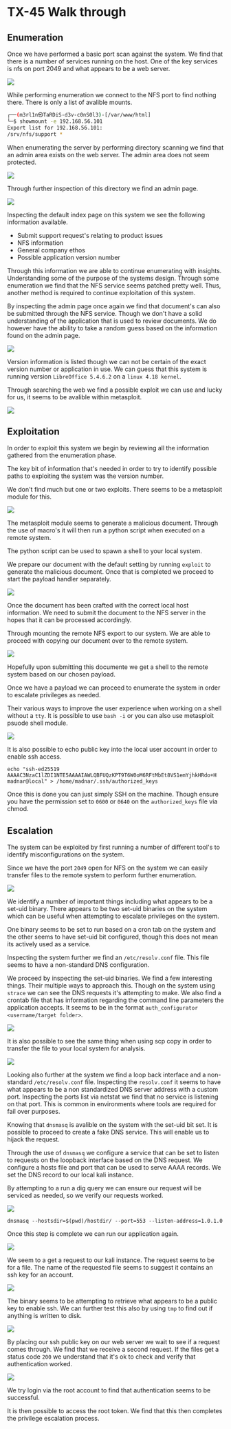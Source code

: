 
# TX-45 Walk through

## Enumeration

Once we have performed a basic port scan against the system. We find that there is a number of services running on the host. 
One of the key services is nfs on port 2049 and what appears to be a web server. 

![](images/nmap-scan.png)

While performing enumeration we connect to the NFS port to find nothing there. There is only a list of avalible mounts. 

```sh
┌──(m3rl1n㉿TaRDiS-d3v-c0nS0l3)-[/var/www/html]
└─$ showmount -e 192.168.56.101    
Export list for 192.168.56.101:
/srv/nfs/support *
```

When enumerating the server by performing directory scanning we find that an admin area exists on the web server. 
The admin area does not seem protected.

![](images/dirbscan.png)

Through further inspection of this directory we find an admin page.

![](images/devicepage.png)

Inspecting the default index page on this system we see the following information available. 

- Submit support request's relating to product issues
- NFS information
- General company ethos
- Possible application version number

Through this information we are able to continue enumerating with insights. Understanding some of the purpose
of the systems design. Through some enumeration we find that the NFS service seems patched pretty well. Thus, another method is required to continue exploitation of this system. 

By inspecting the admin page once again we find that document's can also be submitted through the NFS service.
Though we don't have a solid understanding of the application that is used to review documents. We do however have the ability to take a random guess
based on the information found on  the admin page.

![](images/supportinfo.png)

Version information is listed though we can not be certain of the exact version number or application in use. 
We can guess that this system is running version `LibreOffice 5.4.6.2` on a `linux 4.18 kernel`. 

Through searching the web we find a possible exploit we can use and lucky for us, it seems to be avalible within metasploit.

![](images/exploits.png)


## Exploitation

In order to exploit this system we begin by reviewing all the information gathered from the enumeration phase.

The key bit of information that's needed in order to try to identify possible paths to exploiting the system was the version number.


We don't find much but one or two exploits. There seems to be a metasploit module for this. 

![](images/librefileform.png)


The metasploit module seems to generate a malicious document. Through the use of macro's it will then run a python script when executed on a remote system. 

The python script can be used to spawn a shell to your local system. 

We prepare our document with the default setting by running `exploit` to generate the malicious document. Once that is completed
we proceed to start the payload handler separately. 

![](images/gendoc.png)


Once the document has been crafted with the correct local host information. We need to submit the document to the NFS server in the hopes that it can be processed accordingly.

Through mounting the remote NFS export to our system. We are able to proceed with copying our document over to the remote system.

![](images/copydoc.png)


Hopefully upon submitting this documente we get a shell to the remote system based on our chosen payload. 



Once we have a payload we can proceed to enumerate the system in order to escalate privileges as needed.

Their various ways to improve the user experience when working on a shell without a `tty`. It is possible to use `bash -i` or you can also use metasploit psuode shell module.

![](images/shellpseudo.png)

It is also possible to echo public key into the local user account in order to enable ssh access.

`echo "ssh-ed25519 AAAAC3NzaC1lZDI1NTE5AAAAIAWLQBFUQzKPT9T6W0oM6RFtMbEt8VS1emYjhkHRdo+H madnar@local" > /home/madnar/.ssh/authorized_keys`

Once this is done you can just simply SSH on the machine. Though ensure you have the permission set to `0600` or `0640` on the `authorized_keys` file via chmod. 

## Escalation

The system can be exploited by first running a number of different tool's to identify misconfigurations on the system.

Since we have the port `2049` open for NFS on the system we can easily transfer files to the remote system to perform further enumeration. 

![](images/lse_enum.png)


We identify a number of important things including what appears to be a set-uid binary. 
There appears to be two set-uid binaries on the system which can be useful when attempting to escalate privileges on the system.

One binary seems to be set to run based on a cron tab on the system and the other seems to have set-uid bit configured, though this does not mean its actively used as a service. 

Inspecting the system further we find an `/etc/resolv.conf` file. This file seems to have a non-standard DNS configuration.

We proceed by inspecting the set-uid binaries. We find a few interesting things. Their multiple ways to approach this.
Though on the system using `strace` we can see the DNS requests it's attempting to make. We also find a crontab file that has information regarding the command line parameters the application accepts.
It seems to be in the format `auth_configurator <username/target folder>`.

![](images/strace.png)

It is also possible to see the same thing when using scp copy in order to transfer the file to your local system for analysis.

![](images/wireshark.png)

Looking also further at the system we find a loop back interface and a non-standard `/etc/resolv.conf` file. Inspecting the `resolv.conf` it seems to have what appears to be a 
non standardized DNS server address with a custom port. Inspecting the ports list via netstat we find that no service is listening on that port. This is common in environments where
tools are required for fail over purposes.

Knowing that `dnsmasq` is avalible on the system with the set-uid bit set. It is possible to proceed to create a fake DNS service.
This will enable us to hijack the request.

Through the use of `dnsmasq` we configure a service that can be set to listen to requests on the loopback interface based on the DNS request.
We configure a hosts file and port that can be used to serve AAAA records. We set the DNS record to our local kali instance. 

By attempting to a run a dig query we can ensure our request will be serviced as needed, so we verify our requests worked. 

![](images/verifyndnsmasq.png)

`dnsmasq --hostsdir=$(pwd)/hostdir/ --port=553 --listen-address=1.0.1.0`

Once this step is complete we can run our application again.

![](images/dnsmasq.png)

We seem to a get a request to our kali instance. The request seems to be for a file. The name of the requested file seems to suggest it contains an ssh key for an account.

![](images/verifyhttprequest.png)

The binary seems to be attempting to retrieve what appears to be a public key to enable ssh. We can further test this also by using `tmp` to find out if anything is written to disk.

![](images/newfile.png)

By placing our ssh public key on our web server we wait to see if a request comes through. We find that we receive a second request. If the files get a status code `200` we understand that it's ok to check and verify that authentication worked.

![](images/rootacc.png)

We try login via the root account to find that authentication seems to be successful.

It is then possible to access the root token. We find that this then completes the privilege escalation process.